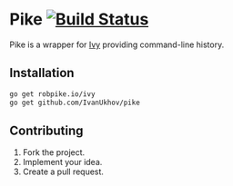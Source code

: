 # Pike [![Build Status][travis-img]][travis-url]

Pike is a wrapper for [Ivy][ivy] providing command-line history.

## Installation

```bash
go get robpike.io/ivy
go get github.com/IvanUkhov/pike
```

## Contributing

1. Fork the project.
2. Implement your idea.
3. Create a pull request.

[ivy]: https://github.com/robpike/ivy
[travis-img]: https://travis-ci.org/IvanUkhov/pike.svg
[travis-url]: https://travis-ci.org/IvanUkhov/pike

